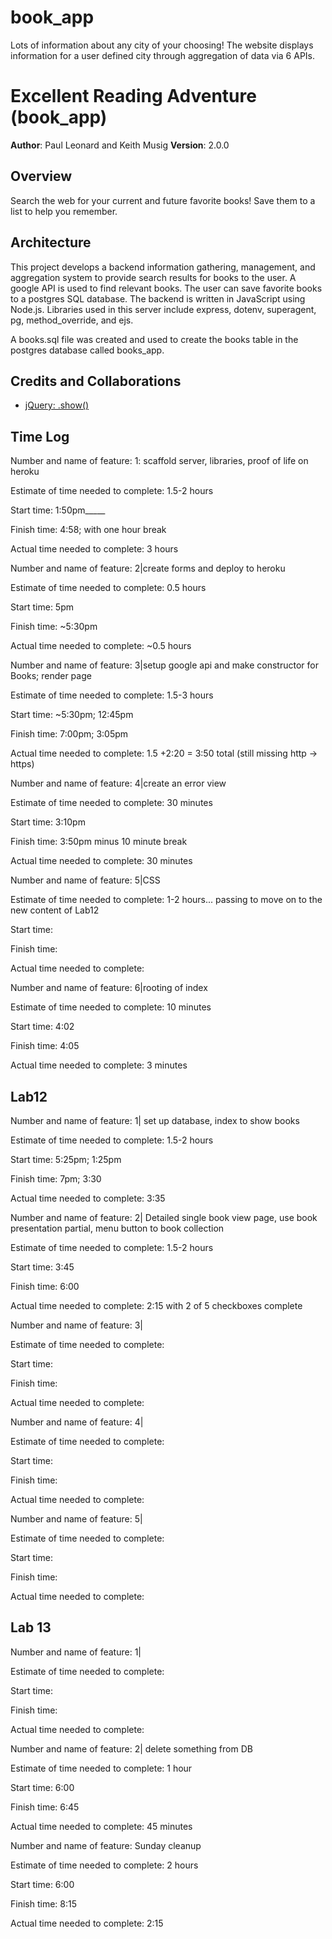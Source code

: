 # book_app
Lots of information about any city of your choosing!  The website displays information for a user defined city through aggregation of data via 6 APIs.


# Excellent Reading Adventure (book_app)

**Author**: Paul Leonard and Keith Musig
**Version**: 2.0.0

## Overview
Search the web for your current and future favorite books!  Save them to a list to help you remember.


## Architecture
This project develops a backend information gathering, management, and aggregation system to provide search results for books to the user.  A google API is used to find relevant books.  The user can save favorite books to a postgres SQL database.  The backend is written in JavaScript using Node.js.  Libraries used in this server include express, dotenv, superagent, pg, method_override, and ejs.

A books.sql file was created and used to create the books table in the postgres database called books_app.



## Credits and Collaborations
- [jQuery: .show()](https://api.jquery.com/show/)


## Time Log



Number and name of feature: 1: scaffold server, libraries, proof of life on heroku

Estimate of time needed to complete: 1.5-2 hours

Start time: 1:50pm_____

Finish time: 4:58; with one hour break

Actual time needed to complete: 3 hours






Number and name of feature: 2|create forms and deploy to heroku

Estimate of time needed to complete: 0.5 hours 

Start time: 5pm

Finish time: ~5:30pm

Actual time needed to complete: ~0.5 hours






Number and name of feature: 3|setup google api and make constructor for Books; render page

Estimate of time needed to complete: 1.5-3 hours

Start time: ~5:30pm; 12:45pm

Finish time: 7:00pm; 3:05pm

Actual time needed to complete: 1.5 +2:20 = 3:50 total (still missing http -> https)


Number and name of feature: 4|create an error view

Estimate of time needed to complete: 30 minutes

Start time: 3:10pm

Finish time: 3:50pm minus 10 minute break

Actual time needed to complete: 30 minutes


Number and name of feature: 5|CSS

Estimate of time needed to complete: 1-2 hours... passing to move on to the new content of Lab12

Start time: 

Finish time: 

Actual time needed to complete: 


Number and name of feature: 6|rooting of index

Estimate of time needed to complete: 10 minutes

Start time: 4:02

Finish time: 4:05

Actual time needed to complete: 3 minutes


## Lab12 ##
Number and name of feature: 1| set up database, index to show books

Estimate of time needed to complete: 1.5-2 hours

Start time: 5:25pm; 1:25pm

Finish time: 7pm; 3:30

Actual time needed to complete: 3:35


Number and name of feature: 2| Detailed single book view page, use book presentation partial, menu button to book collection

Estimate of time needed to complete: 1.5-2 hours

Start time: 3:45

Finish time: 6:00 

Actual time needed to complete: 2:15 with 2 of 5 checkboxes complete


Number and name of feature: 3| 

Estimate of time needed to complete: 

Start time: 

Finish time: 

Actual time needed to complete: 

Number and name of feature: 4| 

Estimate of time needed to complete: 

Start time: 

Finish time: 

Actual time needed to complete: 

Number and name of feature: 5| 

Estimate of time needed to complete: 

Start time: 

Finish time: 

Actual time needed to complete: 



## Lab 13 ##


Number and name of feature: 1| 

Estimate of time needed to complete: 

Start time: 

Finish time: 

Actual time needed to complete: 


Number and name of feature: 2| delete something from DB

Estimate of time needed to complete: 1 hour

Start time: 6:00

Finish time: 6:45

Actual time needed to complete: 45 minutes




Number and name of feature: Sunday cleanup

Estimate of time needed to complete: 2 hours

Start time: 6:00

Finish time: 8:15

Actual time needed to complete: 2:15